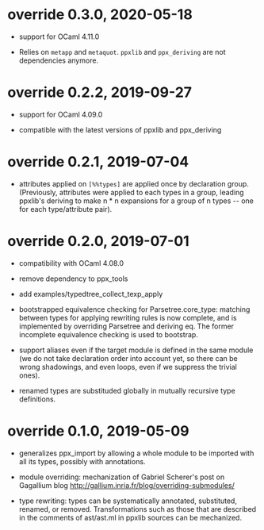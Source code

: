 # override 0.3.0, 2020-05-18

- support for OCaml 4.11.0

- Relies on `metapp` and `metaquot`.
  `ppxlib` and `ppx_deriving` are not dependencies anymore.

# override 0.2.2, 2019-09-27

- support for OCaml 4.09.0

- compatible with the latest versions of ppxlib and ppx_deriving

# override 0.2.1, 2019-07-04

- attributes applied on `[%%types]` are applied once by declaration
  group. (Previously, attributes were applied to each types in a group,
  leading ppxlib's deriving to make n * n expansions for a group of
  n types -- one for each type/attribute pair).

# override 0.2.0, 2019-07-01

- compatibility with OCaml 4.08.0

- remove dependency to ppx_tools

- add examples/typedtree_collect_texp_apply

- bootstrapped equivalence checking for Parsetree.core_type: matching
  between types for applying rewriting rules is now complete, and is
  implemented by overriding Parsetree and deriving eq. The former
  incomplete equivalence checking is used to bootstrap.

- support aliases even if the target module is defined in the same
  module (we do not take declaration order into account yet, so there
  can be wrong shadowings, and even loops, even if we suppress the
  trivial ones).

- renamed types are substituded globally in mutually recursive type
  definitions.

# override 0.1.0, 2019-05-09

- generalizes ppx_import by allowing a whole module to be imported
  with all its types, possibly with annotations.

- module overriding: mechanization of Gabriel Scherer's post on Gagallium blog
  http://gallium.inria.fr/blog/overriding-submodules/

- type rewriting: types can be systematically annotated, substituted,
  renamed, or removed. Transformations such as those that are described in
  the comments of ast/ast.ml in ppxlib sources can be mechanized.
